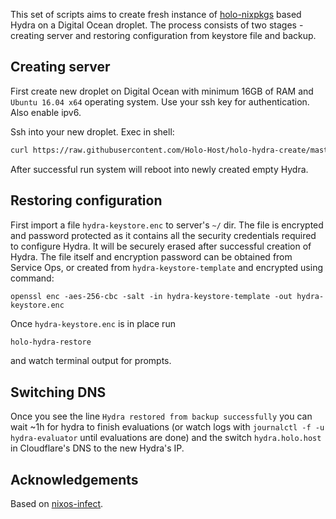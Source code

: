 This set of scripts aims to create fresh instance of [holo-nixpkgs](https://github.com/Holo-Host/holo-nixpkgs) based Hydra on a Digital Ocean droplet. The process consists of two stages - creating server and restoring configuration from keystore file and backup.

## Creating server
First create new droplet on Digital Ocean with minimum 16GB of RAM and `Ubuntu 16.04 x64` operating system. Use your ssh key for authentication. Also enable ipv6.

Ssh into your new droplet. Exec in shell:
```bash
curl https://raw.githubusercontent.com/Holo-Host/holo-hydra-create/master/holo-hydra-create | bash -x 2>&1 | tee /tmp/hydra_config.log
```
After successful run system will reboot into newly created empty Hydra.

## Restoring configuration

First import a file `hydra-keystore.enc` to server's `~/` dir. The file is encrypted and password protected as it contains all the security credentials required to configure Hydra. It will be securely erased after successful creation of Hydra. The file itself and encryption password can be obtained from Service Ops, or created from `hydra-keystore-template` and encrypted using command:
```
openssl enc -aes-256-cbc -salt -in hydra-keystore-template -out hydra-keystore.enc
```

Once `hydra-keystore.enc` is in place run 
```bash
holo-hydra-restore
```
and watch terminal output for prompts.

## Switching DNS
Once you see the line `Hydra restored from backup successfully` you can wait ~1h for hydra to finish evaluations (or watch logs with `journalctl -f -u hydra-evaluator` until evaluations are done) and the switch `hydra.holo.host` in Cloudflare's DNS to the new Hydra's IP.

## Acknowledgements

Based on [nixos-infect](https://github.com/elitak/nixos-infect/blob/master/nixos-infect).
